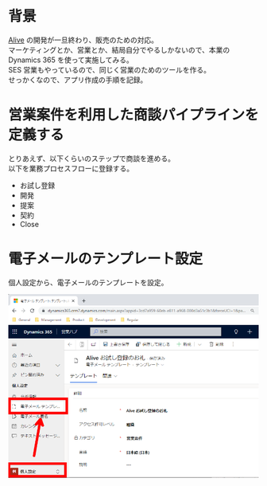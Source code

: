 # 背景

[Alive](https://alivehub.net) の開発が一旦終わり、販売のための対応。  
マーケティングとか、営業とか、結局自分でやるしかないので、本業の Dynamics 365 を使って実施してみる。  
SES 営業もやっているので、同じく営業のためのツールを作る。  
せっかくなので、アプリ作成の手順を記録。

##

# 営業案件を利用した商談パイプラインを定義する

とりあえず、以下くらいのステップで商談を進める。  
以下を業務プロセスフローに登録する。

- お試し登録
- 開発
- 提案
- 契約
- Close

# 電子メールのテンプレート設定

個人設定から、電子メールのテンプレートを設定。

![Alt text](23/07/image-1.png)

